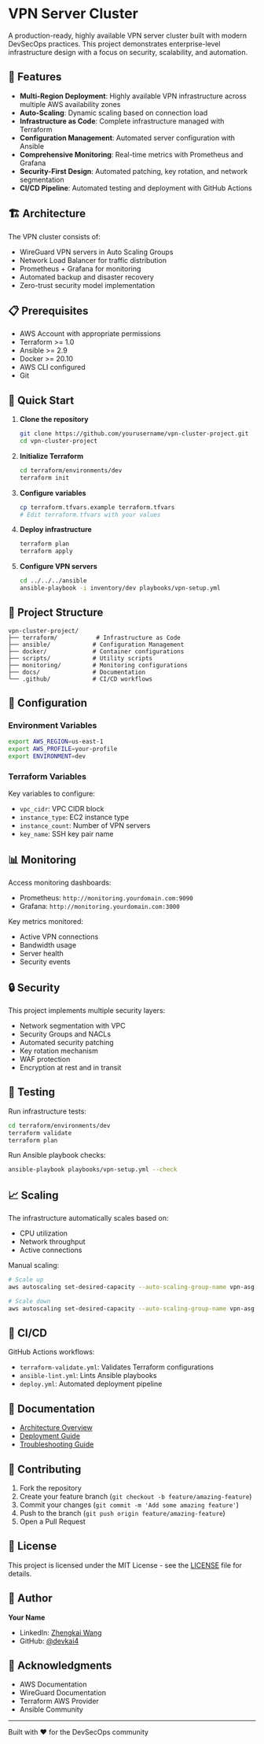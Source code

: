 # VPN Server Cluster

A production-ready, highly available VPN server cluster built with modern DevSecOps practices. This project demonstrates enterprise-level infrastructure design with a focus on security, scalability, and automation.

## 🌟 Features

- **Multi-Region Deployment**: Highly available VPN infrastructure across multiple AWS availability zones
- **Auto-Scaling**: Dynamic scaling based on connection load
- **Infrastructure as Code**: Complete infrastructure managed with Terraform
- **Configuration Management**: Automated server configuration with Ansible
- **Comprehensive Monitoring**: Real-time metrics with Prometheus and Grafana
- **Security-First Design**: Automated patching, key rotation, and network segmentation
- **CI/CD Pipeline**: Automated testing and deployment with GitHub Actions

## 🏗️ Architecture

The VPN cluster consists of:
- WireGuard VPN servers in Auto Scaling Groups
- Network Load Balancer for traffic distribution
- Prometheus + Grafana for monitoring
- Automated backup and disaster recovery
- Zero-trust security model implementation

## 📋 Prerequisites

- AWS Account with appropriate permissions
- Terraform >= 1.0
- Ansible >= 2.9
- Docker >= 20.10
- AWS CLI configured
- Git

## 🚀 Quick Start

1. **Clone the repository**
   ```bash
   git clone https://github.com/yourusername/vpn-cluster-project.git
   cd vpn-cluster-project
   ```

2. **Initialize Terraform**
   ```bash
   cd terraform/environments/dev
   terraform init
   ```

3. **Configure variables**
   ```bash
   cp terraform.tfvars.example terraform.tfvars
   # Edit terraform.tfvars with your values
   ```

4. **Deploy infrastructure**
   ```bash
   terraform plan
   terraform apply
   ```

5. **Configure VPN servers**
   ```bash
   cd ../../../ansible
   ansible-playbook -i inventory/dev playbooks/vpn-setup.yml
   ```

## 📁 Project Structure

```
vpn-cluster-project/
├── terraform/           # Infrastructure as Code
├── ansible/            # Configuration Management
├── docker/             # Container configurations
├── scripts/            # Utility scripts
├── monitoring/         # Monitoring configurations
├── docs/               # Documentation
└── .github/            # CI/CD workflows
```

## 🔧 Configuration

### Environment Variables

```bash
export AWS_REGION=us-east-1
export AWS_PROFILE=your-profile
export ENVIRONMENT=dev
```

### Terraform Variables

Key variables to configure:
- `vpc_cidr`: VPC CIDR block
- `instance_type`: EC2 instance type
- `instance_count`: Number of VPN servers
- `key_name`: SSH key pair name

## 📊 Monitoring

Access monitoring dashboards:
- Prometheus: `http://monitoring.yourdomain.com:9090`
- Grafana: `http://monitoring.yourdomain.com:3000`

Key metrics monitored:
- Active VPN connections
- Bandwidth usage
- Server health
- Security events

## 🔒 Security

This project implements multiple security layers:
- Network segmentation with VPC
- Security Groups and NACLs
- Automated security patching
- Key rotation mechanism
- WAF protection
- Encryption at rest and in transit

## 🧪 Testing

Run infrastructure tests:
```bash
cd terraform/environments/dev
terraform validate
terraform plan
```

Run Ansible playbook checks:
```bash
ansible-playbook playbooks/vpn-setup.yml --check
```

## 📈 Scaling

The infrastructure automatically scales based on:
- CPU utilization
- Network throughput
- Active connections

Manual scaling:
```bash
# Scale up
aws autoscaling set-desired-capacity --auto-scaling-group-name vpn-asg --desired-capacity 5

# Scale down
aws autoscaling set-desired-capacity --auto-scaling-group-name vpn-asg --desired-capacity 2
```

## 🔄 CI/CD

GitHub Actions workflows:
- `terraform-validate.yml`: Validates Terraform configurations
- `ansible-lint.yml`: Lints Ansible playbooks
- `deploy.yml`: Automated deployment pipeline

## 📝 Documentation

- [Architecture Overview](docs/architecture.md)
- [Deployment Guide](docs/deployment.md)
- [Troubleshooting Guide](docs/troubleshooting.md)

## 🤝 Contributing

1. Fork the repository
2. Create your feature branch (`git checkout -b feature/amazing-feature`)
3. Commit your changes (`git commit -m 'Add some amazing feature'`)
4. Push to the branch (`git push origin feature/amazing-feature`)
5. Open a Pull Request

## 📃 License

This project is licensed under the MIT License - see the [LICENSE](LICENSE) file for details.

## 👤 Author

**Your Name**

- LinkedIn: [Zhengkai Wang](https://jp.linkedin.com/in/zhengkai-wang-433564270)
- GitHub: [@devkai4](https://github.com/devkai4)

## 🙏 Acknowledgments

- AWS Documentation
- WireGuard Documentation
- Terraform AWS Provider
- Ansible Community
---

Built with ❤️ for the DevSecOps community